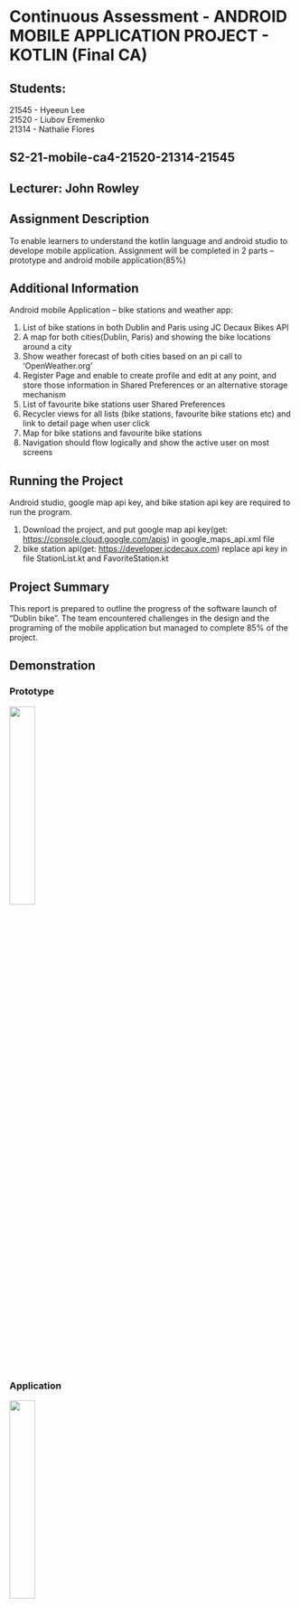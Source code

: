 # Continuous Assessment - ANDROID MOBILE APPLICATION PROJECT - KOTLIN (Final CA)

## Students: 
21545 - Hyeeun Lee <br>
21520 - Liubov Eremenko <br>
21314 - Nathalie Flores <br>
## S2-21-mobile-ca4-21520-21314-21545

## Lecturer: John Rowley

## Assignment Description
To enable learners to understand the kotlin language and android studio to develope mobile application.
Assignment will be completed in 2 parts – prototype and android mobile application(85%)

## Additional Information 
Android mobile Application – bike stations and weather app:
1.	List of bike stations in both Dublin and Paris using JC Decaux Bikes API
2.	A map for both cities(Dublin, Paris) and showing the bike locations around a city
3.	Show weather forecast of both cities based on an pi call to ‘OpenWeather.org’
4.	Register Page and enable to create profile and edit at any point, and store those information in Shared Preferences or an alternative storage mechanism
5.	List of favourite bike stations user Shared Preferences
6.	Recycler views for all lists (bike stations, favourite bike stations etc) and link to detail page when user click
7.	Map for bike stations and favourite bike stations
8.	Navigation should flow logically and show the active user on most screens

## Running the Project
Android studio, google map api key, and bike station api key are required to run the program.
1. Download the project, and put google map api key(get: https://console.cloud.google.com/apis) in google_maps_api.xml file
2. bike station api(get: https://developer.jcdecaux.com) replace api key in file StationList.kt and FavoriteStation.kt 

## Project Summary
This report is prepared to outline the progress of the software launch of “Dublin bike”. 
The team encountered challenges in the design and the programing of the mobile application but managed to complete 85% of the project.

## Demonstration
### Prototype
<img width="30%" src="https://user-images.githubusercontent.com/71330530/117173674-e8735580-adc4-11eb-895a-ea9dc50248e0.gif"/>

### Application
<img width="30%" src="https://user-images.githubusercontent.com/71330530/117173905-1fe20200-adc5-11eb-8f5f-415d694e5d21.gif"/>
